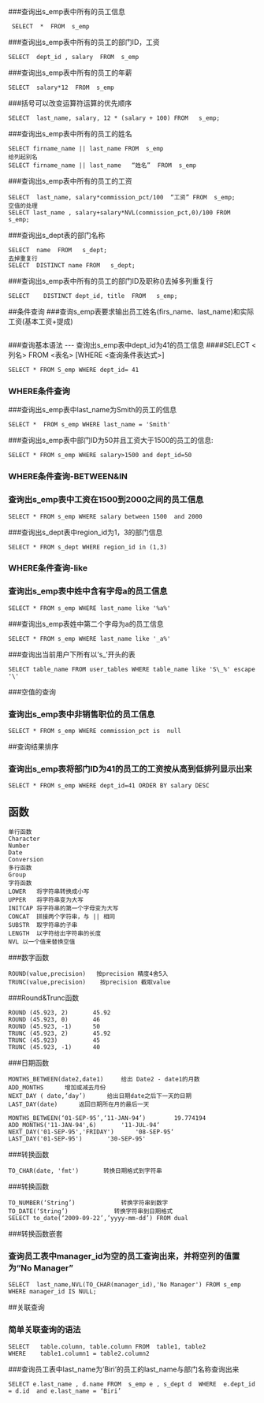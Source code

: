 ###查询出s_emp表中所有的员工信息
~~~
 SELECT  *  FROM  s_emp
~~~
###查询出s_emp表中所有的员工的部门ID，工资
~~~
SELECT  dept_id , salary  FROM  s_emp
~~~
###查询出s_emp表中所有的员工的年薪
~~~
SELECT  salary*12  FROM  s_emp
~~~
###括号可以改变运算符运算的优先顺序
~~~
SELECT  last_name, salary, 12 * (salary + 100) FROM   s_emp;
~~~
###查询出s_emp表中所有的员工的姓名
~~~
SELECT firname_name || last_name FROM  s_emp
给列起别名
SELECT firname_name || last_name   “姓名”  FROM  s_emp
~~~
###查询出s_emp表中所有的员工的工资
~~~
SELECT  last_name, salary*commission_pct/100  “工资” FROM  s_emp;
空值的处理
SELECT last_name , salary+salary*NVL(commission_pct,0)/100 FROM  s_emp;
~~~
###查询出s_dept表的部门名称
~~~
SELECT  name  FROM   s_dept;
去掉重复行
SELECT  DISTINCT name FROM   s_dept;
~~~
###查询出s_emp表中所有的员工的部门ID及职称()去掉多列重复行
~~~
SELECT    DISTINCT dept_id, title  FROM   s_emp;
~~~
##条件查询
###查询s_emp表要求输出员工姓名(firs_name、last_name)和实际工资(基本工资+提成)
~~~
~~~
###查询基本语法 --- 查询出s_emp表中dept_id为41的员工信息
####SELECT <列名> FROM <表名> [WHERE <查询条件表达式>]
~~~
SELECT * FROM S_emp WHERE dept_id= 41
~~~
### WHERE条件查询
###查询出s_emp表中last_name为Smith的员工的信息
~~~
SELECT *  FROM s_emp WHERE last_name = 'Smith'
~~~
###查询出s_emp表中部门ID为50并且工资大于1500的员工的信息:
~~~
SELECT * FROM s_emp WHERE salary>1500 and dept_id=50
~~~
### WHERE条件查询-BETWEEN&IN
### 查询出s_emp表中工资在1500到2000之间的员工信息
~~~
SELECT * FROM s_emp WHERE salary between 1500  and 2000
~~~
###查询出s_dept表中region_id为1，3的部门信息
~~~
SELECT * FROM s_dept WHERE region_id in (1,3)
~~~
### WHERE条件查询-like
### 查询出s_emp表中姓中含有字母a的员工信息
~~~
SELECT * FROM s_emp WHERE last_name like '%a%'
~~~
###查询出s_emp表姓中第二个字母为a的员工信息
~~~
SELECT * FROM s_emp WHERE last_name like '_a%'
~~~
###查询出当前用户下所有以‘s_’开头的表
~~~
SELECT table_name FROM user_tables WHERE table_name like 'S\_%' escape '\'
~~~
###空值的查询
### 查询出s_emp表中非销售职位的员工信息
~~~
SELECT * FROM s_emp WHERE commission_pct is  null
~~~
##查询结果排序
### 查询出s_emp表将部门ID为41的员工的工资按从高到低排列显示出来
~~~
SELECT * FROM s_emp WHERE dept_id=41 ORDER BY salary DESC
~~~
## 函数
~~~
单行函数
Character
Number
Date
Conversion
多行函数
Group
字符函数
LOWER   将字符串转换成小写 
UPPER   将字符串变为大写 
INITCAP 将字符串的第一个字母变为大写 
CONCAT  拼接两个字符串，与 || 相同 
SUBSTR  取字符串的子串 
LENGTH  以字符给出字符串的长度 
NVL 以一个值来替换空值
~~~
###数字函数
~~~
ROUND(value,precision)   按precision 精度4舍5入  
TRUNC(value,precision)    按precision 截取value
~~~
###Round&Trunc函数
~~~
ROUND (45.923, 2)       45.92
ROUND (45.923, 0)       46
ROUND (45.923, -1)      50
TRUNC (45.923, 2)       45.92
TRUNC (45.923)          45
TRUNC (45.923, -1)      40
~~~
###日期函数
~~~
MONTHS_BETWEEN(date2,date1)     给出 Date2 - date1的月数
ADD_MONTHS      增加或减去月份
NEXT_DAY ( date,’day’)      给出日期date之后下一天的日期
LAST_DAY(date)      返回日期所在月的最后一天

MONTHS_BETWEEN(‘01-SEP-95’,‘11-JAN-94’)        19.774194
ADD_MONTHS('11-JAN-94',6)       '11-JUL-94‘
NEXT_DAY('01-SEP-95','FRIDAY')      '08-SEP-95‘
LAST_DAY('01-SEP-95')       '30-SEP-95'
~~~
###转换函数
~~~
TO_CHAR(date, 'fmt')       转换日期格式到字符串
~~~
###转换函数
~~~
TO_NUMBER(‘String’)             转换字符串到数字 
TO_DATE(‘String’)             转换字符串到日期格式 
SELECT to_date(‘2009-09-22’,’yyyy-mm-dd’) FROM dual
~~~
###转换函数嵌套
### 查询员工表中manager_id为空的员工查询出来，并将空列的值置为“No Manager”
~~~
SELECT  last_name,NVL(TO_CHAR(manager_id),'No Manager') FROM s_emp WHERE manager_id IS NULL;
~~~
##关联查询
### 简单关联查询的语法
~~~
SELECT   table.column, table.column FROM  table1, table2
WHERE    table1.column1 = table2.column2
~~~
###查询员工表中last_name为’Biri’的员工的last_name与部门名称查询出来
~~~
SELECT e.last_name , d.name FROM  s_emp e , s_dept d  WHERE  e.dept_id = d.id  and e.last_name = ‘Biri’
~~~